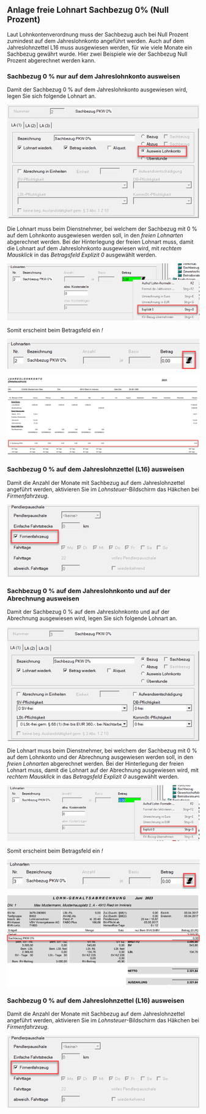 ## Anlage freie Lohnart Sachbezug 0% (Null Prozent)

Laut Lohnkontenverordnung muss der Sachbezug auch bei Null Prozent zumindest auf dem Jahreslohnkonto angeführt werden. Auch auf dem Jahreslohnzettel L16 muss ausgewiesen werden, für wie viele Monate ein Sachbezug gewährt wurde. Hier zwei Beispiele wie der Sachbezug Null Prozent abgerechnet werden kann.

### Sachbezug 0 % nur auf dem Jahreslohnkonto ausweisen

Damit der Sachbezug 0 % auf dem Jahreslohnkonto ausgewiesen wird, legen Sie sich folgende Lohnart an.

![Image](<img/image160.png>)

Die Lohnart muss beim Dienstnehmer, bei welchem der Sachbezug mit 0 % auf dem Lohnkonto ausgewiesen werden soll, in den *freien Lohnarten* abgerechnet werden. Bei der Hinterlegung der freien Lohnart muss, damit die Lohnart auf dem Jahreslohnkonto ausgewiesen wird, mit *rechtem Mausklick* in das *Betragsfeld* *Explizit 0* ausgewählt werden. 

![Image](<img/image161.png>)

Somit erscheint beim Betragsfeld ein *!*

![Image](<img/image162.png>)

![Image](<img/image163.png>)

### Sachbezug 0 % auf dem Jahreslohnzettel (L16) ausweisen

Damit die Anzahl der Monate mit Sachbezug auf dem Jahreslohnzettel angeführt werden, aktivieren Sie im *Lohnsteuer*-Bildschirm das Häkchen bei *Firmenfahrzeug*.

![Image](<img/image164.png>)

### Sachbezug 0 % auf dem Jahreslohnkonto und auf der Abrechnung ausweisen

Damit der Sachbezug 0 % auf dem Jahreslohnkonto und auf der Abrechnung ausgewiesen wird, legen Sie sich folgende Lohnart an.

![Image](<img/image165.png>)

Die Lohnart muss beim Dienstnehmer, bei welchem der Sachbezug mit 0 % auf dem Lohnkonto und der Abrechnung ausgewiesen werden soll, in den *freien Lohnarten* abgerechnet werden. Bei der Hinterlegung der freien Lohnart muss, damit die Lohnart auf der Abrechnung ausgewiesen wird, mit *rechtem Mausklick* in das *Betragsfeld* *Explizit 0* ausgewählt werden.

![Image](<img/image166.png>)

Somit erscheint beim Betragsfeld ein *!*

![Image](<img/image167.png>)

![Image](<img/image168.png>)

### Sachbezug 0 % auf dem Jahreslohnzettel (L16) ausweisen

Damit die Anzahl der Monate mit Sachbezug auf dem Jahreslohnzettel angeführt werden, aktivieren Sie im *Lohnsteuer*-Bildschirm das Häkchen bei *Firmenfahrzeug*.

![Image](<img/image164.png>)